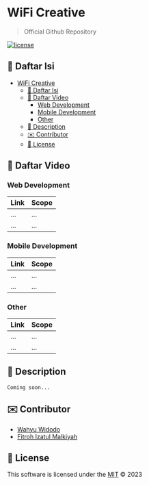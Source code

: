 # WiFi Creative

> Official Github Repository

[![license](https://img.shields.io/github/license/whywidodo/wificreative.svg)](https://github.com/whywidodo/wificreative) 



## 🚩 Daftar Isi

- [WiFi Creative](#wifi-creative)
  - [🚩 Daftar Isi](#-daftar-isi)
  - [🚀 Daftar Video](#-daftar-video)
    - [Web Development](#web-development)
    - [Mobile Development](#mobile-development)
    - [Other](#other)
  - [📑 Description](#-description)
  - [✉️ Contributor](#️-contributor)
  - [📜 License](#-license)


## 🚀 Daftar Video

### Web Development

| Link | Scope |
| --- | --- |
| ... | ... |
| ... | ... |

### Mobile Development

| Link | Scope |
| --- | --- |
| ... | ... |
| ... | ... |


### Other

| Link | Scope |
| --- | --- |
| ... | ... |
| ... | ... |


## 📑 Description

```
Coming soon...
```



## ✉️ Contributor

* [Wahyu Widodo](https://github.com/whywidodo)
* [Fitroh Izatul Malkiyah](https://github.com/fitrohiza)


## 📜 License

This software is licensed under the [MIT](https://github.com/whywidodo/wificreative/blob/master/LICENSE) © 2023